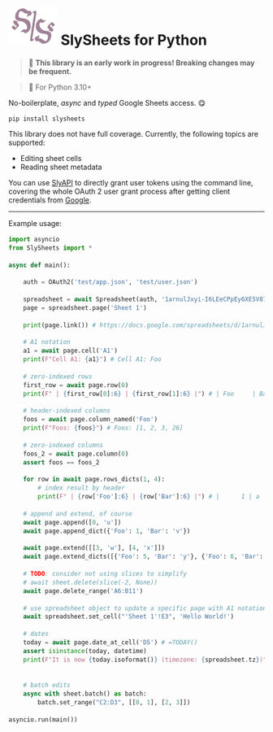 # ![sly logo](https://raw.githubusercontent.com/dunkyl/SlyMeta/main/sly%20logo.svg) SlySheets for Python

<!-- elevator begin -->

> 🚧 **This library is an early work in progress! Breaking changes may be frequent.**

> 🐍 For Python 3.10+

No-boilerplate, *async* and *typed* Google Sheets access. 😋

```shell
pip install slysheets
```

This library does not have full coverage.
Currently, the following topics are supported:

* Editing sheet cells
* Reading sheet metadata

You can use [SlyAPI](https://github.com/dunkyl/SlyPyAPI) to directly grant user tokens using the command line, covering the whole OAuth 2 user grant process after getting client credentials from [Google](https://console.cloud.google.com/).

<!-- elevator end -->

---

Example usage:

```py
import asyncio
from SlySheets import *

async def main():

    auth = OAuth2('test/app.json', 'test/user.json')

    spreadsheet = await Spreadsheet(auth, '1arnulJxyi-I6LEeCPpEy6XE5V87UF54dUAo9F8fM5rw')
    page = spreadsheet.page('Sheet 1')

    print(page.link()) # https://docs.google.com/spreadsheets/d/1arnulJxyi-I6LEeCPpEy6XE5V87UF54dUAo9F8fM5rw/edit#gid=0

    # A1 notation
    a1 = await page.cell('A1')
    print(F"Cell A1: {a1}") # Cell A1: Foo

    # zero-indexed rows
    first_row = await page.row(0)
    print(F" | {first_row[0]:6} | {first_row[1]:6} |") # | Foo     | Bar     |

    # header-indexed columns
    foos = await page.column_named('Foo')
    print(F"Foos: {foos}") # Foos: [1, 2, 3, 26]

    # zero-indexed columns
    foos_2 = await page.column(0)
    assert foos == foos_2

    for row in await page.rows_dicts(1, 4):
        # index result by header
        print(F" | {row['Foo']:6} | {row['Bar']:6} |") # |      1 | a     | etc...

    # append and extend, of course
    await page.append([0, 'u'])
    await page.append_dict({'Foo': 1, 'Bar': 'v'})

    await page.extend([[3, 'w'], [4, 'x']])
    await page.extend_dicts([{'Foo': 5, 'Bar': 'y'}, {'Foo': 6, 'Bar': 'z'}])

    # TODO: consider not using slices to simplify    
    # await sheet.delete(slice(-2, None))
    await page.delete_range('A6:B11')

    # use spreadsheet object to update a specific page with A1 notation
    await spreadsheet.set_cell("'Sheet 1'!E3", 'Hello World!')

    # dates
    today = await page.date_at_cell('D5') # =TODAY()
    assert isinstance(today, datetime)
    print(F"It is now {today.isoformat()} (timezone: {spreadsheet.tz})")


    # batch edits
    async with sheet.batch() as batch:
        batch.set_range("C2:D3", [[0, 1], [2, 3]])

asyncio.run(main())
```
